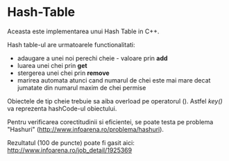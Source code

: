 # Hash-Table
Aceasta este implementarea unui Hash Table in C++.

Hash table-ul are urmatoarele functionalitati:
- adaugare a unei noi perechi cheie - valoare prin **add**
- luarea unei chei prin **get**
- stergerea unei chei prin **remove**
- marirea automata atunci cand numarul de chei este mai mare decat jumatate din numarul maxim de chei permise

Obiectele de tip cheie trebuie sa aiba overload pe operatorul (). Astfel *key()* va reprezenta hashCode-ul obiectului.

Pentru verificarea corectitudinii si eficientei, se poate testa pe problema "Hashuri" (http://www.infoarena.ro/problema/hashuri). 

Rezultatul (100 de puncte) poate fi gasit aici: http://www.infoarena.ro/job_detail/1925369
